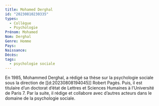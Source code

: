```yaml
---
title: Mohamed Derghal 
id: "20230810230335"
types:
  - Collègue
  - Psychologie
Prénom: Mohamed
Nom: Derghal
Genre: Homme
Pays: 
Naissance: 
Décès: 
tags:
  - psychologie sociale
---
```


En 1985, Mohammed Derghal, a rédigé sa thèse sur la psychologie sociale sous la direction de [[d:20230808194045]] Robert Pagès. Puis, il est titulaire d’un doctorat d’état de Lettres et Sciences Humaines à l’Université de Paris 7. Par la suite, il rédige et collabore avec d’autres acteurs dans le domaine de la psychologie sociale.  
